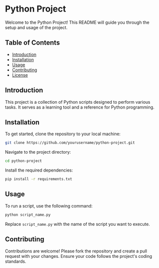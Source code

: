 # Python Project

Welcome to the Python Project! This README will guide you through the setup and usage of the project.

## Table of Contents
- [Introduction](#introduction)
- [Installation](#installation)
- [Usage](#usage)
- [Contributing](#contributing)
- [License](#license)

## Introduction
This project is a collection of Python scripts designed to perform various tasks. It serves as a learning tool and a reference for Python programming.

## Installation
To get started, clone the repository to your local machine:
```bash
git clone https://github.com/yourusername/python-project.git
```
Navigate to the project directory:
```bash
cd python-project
```
Install the required dependencies:
```bash
pip install -r requirements.txt
```

## Usage
To run a script, use the following command:
```bash
python script_name.py
```
Replace `script_name.py` with the name of the script you want to execute.

## Contributing
Contributions are welcome! Please fork the repository and create a pull request with your changes. Ensure your code follows the project's coding standards.



